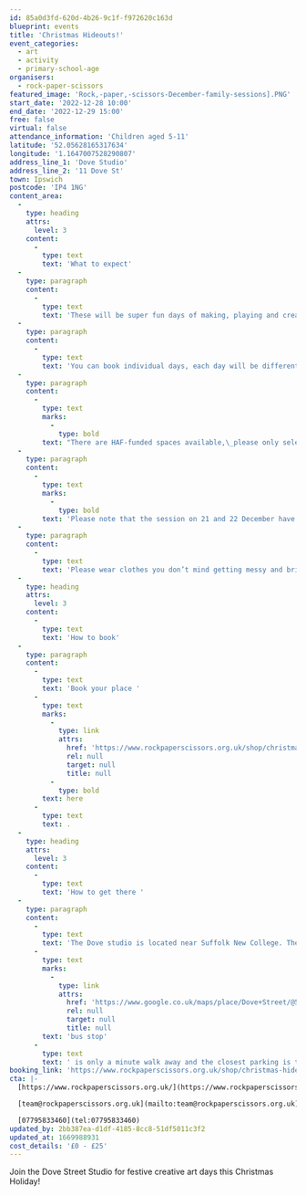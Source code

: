 ```yaml
---
id: 85a0d3fd-620d-4b26-9c1f-f972620c163d
blueprint: events
title: 'Christmas Hideouts!'
event_categories:
  - art
  - activity
  - primary-school-age
organisers:
  - rock-paper-scissors
featured_image: 'Rock,-paper,-scissors-December-family-sessions].PNG'
start_date: '2022-12-28 10:00'
end_date: '2022-12-29 15:00'
free: false
virtual: false
attendance_information: 'Children aged 5-11'
latitude: '52.05628165317634'
longitude: '1.1647007528290807'
address_line_1: 'Dove Studio'
address_line_2: '11 Dove St'
town: Ipswich
postcode: 'IP4 1NG'
content_area:
  -
    type: heading
    attrs:
      level: 3
    content:
      -
        type: text
        text: 'What to expect'
  -
    type: paragraph
    content:
      -
        type: text
        text: 'These will be super fun days of making, playing and creating in the studio. Perfectly timed in the midst of the festive buzz to give families a break (or time to get the Christmas wrapping done!)'
  -
    type: paragraph
    content:
      -
        type: text
        text: 'You can book individual days, each day will be different so feel free to book more than one!'
  -
    type: paragraph
    content:
      -
        type: text
        marks:
          -
            type: bold
        text: "There are HAF-funded spaces available,\_please only select the HAF option if you have a HAF code and put this in at checkout. These are for children whose families are in receipt of free school meals, and lunch is included."
  -
    type: paragraph
    content:
      -
        type: text
        marks:
          -
            type: bold
        text: 'Please note that the session on 21 and 22 December have SOLD OUT.'
  -
    type: paragraph
    content:
      -
        type: text
        text: 'Please wear clothes you don’t mind getting messy and bring packed lunch and drinks. We will try to get over to Alexandra Park for some outdoor time, so bring a waterproof coat.'
  -
    type: heading
    attrs:
      level: 3
    content:
      -
        type: text
        text: 'How to book'
  -
    type: paragraph
    content:
      -
        type: text
        text: 'Book your place '
      -
        type: text
        marks:
          -
            type: link
            attrs:
              href: 'https://www.rockpaperscissors.org.uk/shop/christmas-hideouts'
              rel: null
              target: null
              title: null
          -
            type: bold
        text: here
      -
        type: text
        text: .
  -
    type: heading
    attrs:
      level: 3
    content:
      -
        type: text
        text: 'How to get there '
  -
    type: paragraph
    content:
      -
        type: text
        text: 'The Dove studio is located near Suffolk New College. The closest '
      -
        type: text
        marks:
          -
            type: link
            attrs:
              href: 'https://www.google.co.uk/maps/place/Dove+Street/@52.0564079,1.1642675,19.92z/data=!4m12!1m6!3m5!1s0x47d99f35294949e1:0x9c13a67991806071!2sRock+Paper+Scissors+Arts!8m2!3d52.0562172!4d1.1647077!3m4!1s0x47d99f804eaffb61:0x713cff901aa263c9!8m2!3d52.056492!4d1.164362'
              rel: null
              target: null
              title: null
        text: 'bus stop'
      -
        type: text
        text: ' is only a minute walk away and the closest parking is the College Car Park which is free after 18:00 on weekdays. '
booking_link: 'https://www.rockpaperscissors.org.uk/shop/christmas-hideouts'
cta: |-
  [https://www.rockpaperscissors.org.uk/](https://www.rockpaperscissors.org.uk/)

  [team@rockpaperscissors.org.uk](mailto:team@rockpaperscissors.org.uk)

  [07795833460](tel:07795833460)
updated_by: 2bb387ea-d1df-4185-8cc8-51df5011c3f2
updated_at: 1669988931
cost_details: '£0 - £25'
---
```

Join the Dove Street Studio for festive creative art days this Christmas Holiday!